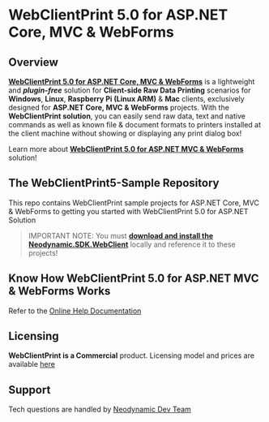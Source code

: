 # WebClientPrint 5.0 for **ASP.NET Core, MVC & WebForms**

## Overview
[**WebClientPrint 5.0 for ASP.NET Core, MVC & WebForms**](https://neodynamic.com/products/printing/raw-data/aspnet-mvc) is a lightweight and ***plugin-free*** solution for **Client-side Raw Data Printing** scenarios for **Windows**, **Linux**, **Raspberry Pi (Linux ARM)** & **Mac** clients, exclusively designed for **ASP.NET Core, MVC & WebForms**  projects. With the **WebClientPrint solution**, you can easily send raw data, text and native commands as well as known file & document formats to printers installed at the client machine without showing or displaying any print dialog box!

Learn more about [**WebClientPrint 5.0 for ASP.NET MVC & WebForms**](https://neodynamic.com/products/printing/raw-data/aspnet-mvc/) solution!

## The WebClientPrint5-Sample Repository
This repo contains WebClientPrint sample projects for ASP.NET Core, MVC & WebForms to getting you started with WebClientPrint 5.0 for ASP.NET Solution

> IMPORTANT NOTE: You must [**download and install the Neodynamic.SDK.WebClient**](https://neodynamic.com/products/printing/raw-data/aspnet-mvc/download) locally and reference it to these projects!

## Know How WebClientPrint 5.0 for ASP.NET MVC & WebForms Works
Refer to the [Online Help Documentation](https://neodynamic.com/Products/Help/WebClientPrint5.0/index.html)

## Licensing

**WebClientPrint is a Commercial** product. Licensing model and prices are available [here](https://neodynamic.com/products/printing/raw-data/aspnet-mvc/buy)

## Support

Tech questions are handled by [Neodynamic Dev Team](https://neodynamic/support)
